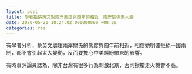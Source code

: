 ```yaml
---
layout: post
title: 學者指蔡英文對兩岸態度與四年前相近　兩岸關係無大變
date: 2020-05-20 18:24:02.000000000 +08:00
categories: rss
---
```


有學者分析，蔡英文處理兩岸關係的態度與四年前相近，相信她明確拒絕一國兩制，都不會引起太大變動，反而要擔心中美糾紛帶來的影響。

有時事評論員認為，除非台灣有很多行為刺激北京，否則擦槍走火機會不高。
